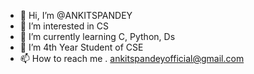- 👋 Hi, I’m @ANKITSPANDEY
- 👀 I’m interested in CS
- 🌱 I’m currently learning C, Python, Ds
- 💞️ I’m 4th Year Student of CSE
- 📫 How to reach me . ankitspandeyofficial@gmail.com

<!---
ANKITSPANDEY/ANKITSPANDEY is a ✨ special ✨ repository because its `README.md` (this file) appears on your GitHub profile.
You can click the Preview link to take a look at your changes.
--->
